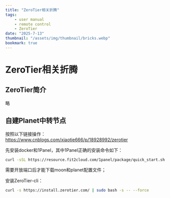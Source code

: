 ```yaml
---
title: "ZeroTier相关折腾"
tags:
    - user manual
    - remote control
    - ZeroTier
date: "2025-7-13"
thumbnail: "/assets/img/thumbnail/bricks.webp"
bookmark: true
---
```

# ZeroTier相关折腾

## ZeroTier简介

略

## 自建Planet中转节点

按照以下链接操作：https://www.cnblogs.com/xiaotie666/p/18928992/zerotier

先安装docker和1Panel，其中1Panel正确的安装命令如下：

```bash
curl -sSL https://resource.fit2cloud.com/1panel/package/quick_start.sh -o quick_start.sh && sudo bash quick_start.sh
```

需要开放端口后才能下载moon和planet配置文件；

安装ZeroTier-cli：

```bash
curl -s https://install.zerotier.com/ | sudo bash -s -- --force
```

